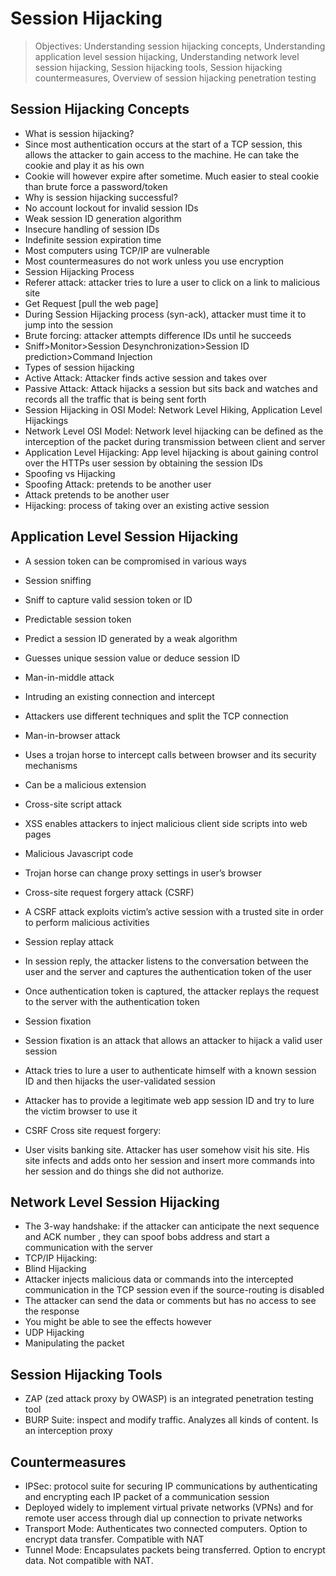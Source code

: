 # Session Hijacking

> Objectives: Understanding session hijacking concepts, Understanding application level session hijacking, Understanding network level session hijacking, Session hijacking tools, Session hijacking countermeasures, Overview of session hijacking penetration testing


## Session Hijacking Concepts
   * What is session hijacking?
   * Since most authentication occurs at the start of a TCP session, this allows the attacker to gain access to the machine. He can take the cookie and play it as his own
   * Cookie will however expire after sometime. Much easier to steal cookie than brute force a password/token 
   * Why is session hijacking successful?
   * No account lockout for invalid session IDs 
   * Weak session ID generation algorithm 
   * Insecure handling of session IDs
   * Indefinite session expiration time 
   * Most computers using TCP/IP are vulnerable
   * Most countermeasures do not work unless you use encryption
   * Session Hijacking Process
   * Referer attack: attacker tries to lure a user to click on a link to malicious site 
   * Get Request [pull the web page]
   * During Session Hijacking process (syn-ack), attacker must time it to jump into the session
   * Brute forcing: attacker attempts difference IDs until he succeeds
   * Sniff>Monitor>Session Desynchronization>Session ID prediction>Command Injection
   * Types of session hijacking
   * Active Attack: Attacker finds active session and takes over
   * Passive Attack: Attack hijacks a session but sits back and watches and records all the traffic that is being sent forth 
   * Session Hijacking in OSI Model: Network Level Hiking, Application Level Hijackings
   * Network Level OSI Model: Network level hijacking can be defined as the interception of the packet during transmission between client and server
   * Application Level Hijacking: App level hijacking is about gaining control over the HTTPs user session by obtaining the session IDs
   * Spoofing vs Hijacking
   * Spoofing Attack: pretends to be another user 
   * Attack pretends to be another user 
   * Hijacking: process of taking over an existing active session


## Application Level Session Hijacking


   * A session token can be compromised in various ways
   * Session sniffing 
   * Sniff to capture valid session token or ID
   * Predictable session token 
   * Predict a session ID generated by a weak algorithm
   * Guesses unique session value or deduce session ID
   * Man-in-middle attack
   * Intruding an existing connection and intercept
   * Attackers use different techniques and split the TCP connection 
   * Man-in-browser attack
   * Uses a trojan horse to intercept calls between browser and its security mechanisms
   * Can be a malicious extension
   * Cross-site script attack
   * XSS enables attackers to inject malicious client side scripts into web pages
   * Malicious Javascript code 
   * Trojan horse can change proxy settings in user’s browser
   * Cross-site request forgery attack (CSRF)
   * A CSRF attack exploits victim’s active session with a trusted site in order to perform malicious activities 
   * Session replay attack
   * In session reply, the attacker listens to the conversation between the user and the server and captures the authentication token of the user 
   * Once authentication token is captured, the attacker replays the request to the server with the authentication token
   * Session fixation
   * Session fixation is an attack that allows an attacker to hijack a valid user session
   * Attack tries to lure a user to authenticate himself with a known session ID and then hijacks the user-validated session
   * Attacker has to provide a legitimate web app session ID and try to lure the victim browser to use it 


   * CSRF Cross site request forgery: 
   * User visits banking site. Attacker has user somehow visit his site. His site infects and adds onto her session and insert more commands into her session and do things she did not authorize. 


## Network Level Session Hijacking


   * The 3-way handshake: if the attacker can anticipate the next sequence and ACK number , they can spoof bobs address and start a communication with the server
   * TCP/IP Hijacking: 
   * Blind Hijacking
   * Attacker injects malicious data or commands into the intercepted communication in the TCP session even if the source-routing is disabled
   * The attacker can send the data or comments but has no access to see the response
   * You might be able to see the effects however 
   * UDP Hijacking
   * Manipulating the packet


## Session Hijacking Tools


   * ZAP (zed attack proxy by OWASP) is an integrated penetration testing tool 
   * BURP Suite: inspect and modify traffic. Analyzes all kinds of content. Is an interception proxy


## Countermeasures


   * IPSec: protocol suite for securing IP communications by authenticating and encrypting each IP packet of a communication session
   * Deployed widely to implement virtual private networks (VPNs) and for remote user access through dial up connection to private networks 
   * Transport Mode: Authenticates two connected computers. Option to encrypt data    transfer. Compatible with NAT
   * Tunnel Mode: Encapsulates packets being transferred. Option to encrypt data. Not compatible with NAT.

